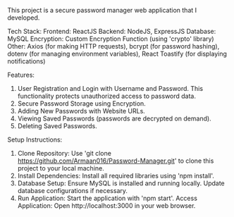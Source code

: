 This project is a secure password manager web application that I developed.

Tech Stack:
Frontend: ReactJS
Backend: NodeJS, ExpressJS
Database: MySQL
Encryption: Custom Encryption Function (using 'crypto' library)
Other: Axios (for making HTTP requests), bcrypt (for password hashing), dotenv (for managing environment variables), React Toastify (for displaying notifications)

Features:
1. User Registration and Login with Username and Password. This functionality protects unauthorized access to password data.
2. Secure Password Storage using Encryption.
3. Adding New Passwords with Website URLs.
4. Viewing Saved Passwords (passwords are decrypted on demand).
5. Deleting Saved Passwords.

Setup Instructions: 
1. Clone Repository: Use 'git clone https://github.com/Armaan016/Password-Manager.git' to clone this project to your local machine.
2. Install Dependencies: Install all required libraries using 'npm install'.
3. Database Setup: Ensure MySQL is installed and running locally. Update database configurations if necessary.
4. Run Application: Start the application with 'npm start'. Access Application: Open http://localhost:3000 in your web browser.
